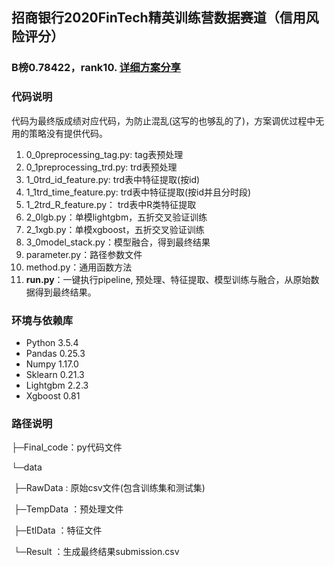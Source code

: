 ## **招商银行2020FinTech精英训练营数据赛道（信用风险评分）**

### B榜0.78422，rank10.   [详细方案分享](https://zhuanlan.zhihu.com/p/140017918)

### **代码说明**

代码为最终版成绩对应代码，为防止混乱(这写的也够乱的了)，方案调优过程中无用的策略没有提供代码。

1. 0_0preprocessing_tag.py: tag表预处理
2. 0_1preprocessing_trd.py: trd表预处理
3. 1_0trd_id_feature.py: trd表中特征提取(按id)
4. 1_1trd_time_feature.py: trd表中特征提取(按id并且分时段)
5. 1_2trd_R_feature.py： trd表中R类特征提取
6. 2_0lgb.py：单模lightgbm，五折交叉验证训练
7. 2_1xgb.py：单模xgboost，五折交叉验证训练
8. 3_0model_stack.py：模型融合，得到最终结果
9. parameter.py：路径参数文件
10. method.py：通用函数方法
11. **run.py**：一键执行pipeline, 预处理、特征提取、模型训练与融合，从原始数据得到最终结果。

### **环境与依赖库**

- Python 3.5.4
- Pandas 0.25.3
- Numpy 1.17.0
- Sklearn 0.21.3
- Lightgbm 2.2.3
- Xgboost 0.81

### **路径说明**

├─Final_code：py代码文件

└─data

​		├─RawData : 原始csv文件(包含训练集和测试集)

​		├─TempData ：预处理文件

​		├─EtlData ：特征文件

​		└─Result ：生成最终结果submission.csv

 